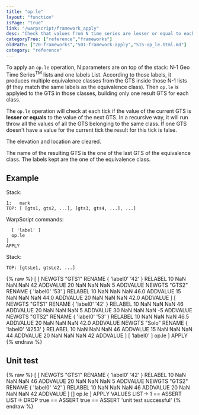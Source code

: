 ```yaml
---
title: "op.le"
layout: "function"
isPage: "true"
link: "/warpscript/framework_apply"
desc: "Check that values from N time series are lesser or equal to each other"
categoryTree: ["reference","frameworks"]
oldPath: ["20-frameworks","501-framework-apply","515-op_le.html.md"]
category: "reference"
---
```


To apply an `op.le` operation, N parameters are on top of the stack: N-1 Geo Time Series<sup>TM</sup> lists and one labels List. According to those labels, it produces multiple equivalence classes from the GTS inside those N-1 lists (if they match the same labels as the equivalence class). Then `op.le` is applyied to the GTS in those classes, building only one result GTS for each class.

The `op.le` operation will check at each tick if the value of the current GTS is **lesser or equals** to the value of the next GTS. In a recursive way, it will run throw all the values of all the GTS belonging to the same class. If one GTS doesn't have a value for the current tick the result for this tick is false.

The elevation and location are cleared.

The name of the resulting GTS is the one of the last GTS of the equivalence class. The labels kept are the one of the equivalence class.

## Example ##

Stack:

    1:   mark
    TOP: [ [gts1, gts2, ...], [gts3, gts4, ...], ...]


WarpScript commands:

      [ 'label' ] 
      op.le
    ]
    APPLY


Stack: 


    TOP: [gtsLe1, gtsLe2, ...]

{% raw %}
<warp10-warpscript-widget>
[
  [
    NEWGTS "GTS1" RENAME 
    { 'label0' '42' } RELABEL
    10 NaN NaN NaN 42 ADDVALUE
    20 NaN NaN NaN 5 ADDVALUE
    NEWGTS "GTS2" RENAME 
    { 'label0' '53' } RELABEL
    10 NaN NaN NaN 46.0 ADDVALUE
    15 NaN NaN NaN 44.0 ADDVALUE
    20 NaN NaN NaN 42.0 ADDVALUE
  ]
  [
    NEWGTS "GTS1" RENAME 
    { 'label0' '42' } RELABEL
    10 NaN NaN NaN 46 ADDVALUE
    20 NaN NaN NaN 5 ADDVALUE
    30 NaN NaN NaN -5 ADDVALUE
    NEWGTS "GTS2" RENAME 
    { 'label0' '53' } RELABEL
    10 NaN NaN NaN 46.5 ADDVALUE
    20 NaN NaN NaN 42.0 ADDVALUE
    NEWGTS "Solo" RENAME 
    { 'label0' '4253' } RELABEL
    10 NaN NaN NaN 46 ADDVALUE
    15 NaN NaN NaN 44 ADDVALUE
    20 NaN NaN NaN 42 ADDVALUE
  ]
  [ 'label0' ]
  op.le
]
APPLY
</warp10-warpscript-widget>
{% endraw %}  

## Unit test ##

{% raw %}
<warp10-warpscript-widget>
[
  [
    NEWGTS "GTS1" RENAME 
    { 'label0' '42' } RELABEL
    10 NaN NaN NaN 46 ADDVALUE
    20 NaN NaN NaN 5 ADDVALUE
    NEWGTS "GTS2" RENAME 
    { 'label0' '42' } RELABEL
    10 NaN NaN NaN 46 ADDVALUE
    20 NaN NaN NaN 42 ADDVALUE
  ]
  []
  op.le
]
APPLY
VALUES LIST->
1 == ASSERT
LIST-> DROP
true == ASSERT
true == ASSERT
'unit test successful'
</warp10-warpscript-widget>
{% endraw %}        
